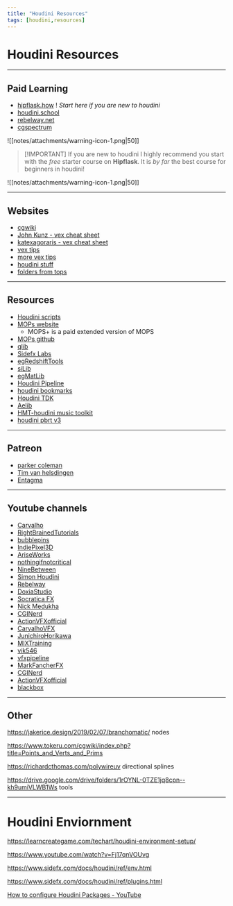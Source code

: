```yaml
---
title: "Houdini Resources"
tags: [houdini,resources]
---
```



# Houdini Resources


---
## Paid Learning

- [hipflask.how](https://www.hipflask.how/ "https://www.hipflask.how/") ! *Start here if you are new to houdini*
- [houdini.school](https://www.houdini.school/ "https://www.houdini.school/") 
- [rebelway.net](https://www.rebelway.net/ "https://www.rebelway.net/") 
- [cgspectrum](https://www.cgspectrum.com/courses/advanced-houdini-fx-course)

![[notes/attachments/warning-icon-1.png|50]]

>[!IMPORTANT] If you are new to houdini I highly recommend you start with the *free* starter course on **Hipflask**. It is *by far* the best course for beginners in houdini!

![[notes/attachments/warning-icon-1.png|50]]

---
## Websites

- [cgwiki](https://www.tokeru.com/cgwiki/?title=Houdini)
- [John Kunz - vex cheat sheet](https://mrkunz.com/blog/08_22_2018_VEX_Wrangle_Cheat_Sheet.html)
- [katexagoraris - vex cheat sheet](https://www.katexagoraris.com/vex-help-sheet)
- [vex tips](https://www.houdinikitchen.net/category/posts/cheat-sheets/)
- [more vex tips](https://stephanosterburg.gitbook.io/scrapbook/untitled/popular-built-in-vex-attributes-global-variables)
- [houdini stuff](http://wordpress.discretization.de/houdini/home/introduction/basics-about-the-houdini-nodes-and-help/)
- [folders from tops](https://projectjulien.space/houdini-tutorials/2019/3/28/houdini-tops)


---
## Resources

- [Houdini scripts](https://github.com/JoseZalez/Houdini-scripts/blob/master/CheatSheet.md)
- [MOPs website](https://www.motionoperators.com/)
	- MOPS+ is a paid extended version of MOPS
- [MOPs github](https://github.com/toadstorm/MOPS)
- [qlib](https://github.com/qLab/qLib)
- [Sidefx Labs](https://github.com/sideeffects/SideFXLabs)
- [egRedshiftTools](https://github.com/eglaubauf/egRedshiftTools)
- [siLib](https://github.com/fxnut/siLib)
- [egMatLib](https://github.com/eglaubauf/egMatLib)
- [Houdini Pipeline](https://github.com/kiryha/Houdini)
- [houdini bookmarks](https://github.com/Houdini-Packages/houdini_bookmarks)
- [Houdini TDK](https://github.com/Houdini-Packages/Houdini_TDK)
- [Aelib](https://github.com/Houdini-Packages/Aelib)
- [HMT-houdini music toolkit](https://github.com/Houdini-Packages/HMT)
- [houdini pbrt v3](https://github.com/Houdini-Packages/houdini-pbrt-v3)



---
## Patreon

- [parker coleman](https://www.patreon.com/TipTopVisuals/posts)
- [Tim van helsdingen](https://www.patreon.com/timvanhelsdingen/posts)
- [Entagma](https://www.patreon.com/entagma)


---
## Youtube channels

- [Carvalho](https://www.youtube.com/channel/UC9A6czhlBQgS89cAytPs6XA)
- [RightBrainedTutorials](https://www.youtube.com/c/RightBrainedTutorials "https://www.youtube.com/c/RightBrainedTutorials") 
- [bubblepins](https://www.youtube.com/c/bubblepins "https://www.youtube.com/c/bubblepins") 
- [IndiePixel3D](https://www.youtube.com/c/IndiePixel3D "https://www.youtube.com/c/IndiePixel3D") 
- [AriseWorks](https://www.youtube.com/c/AriseWorks "https://www.youtube.com/c/AriseWorks") 
- [nothingifnotcritical](https://www.youtube.com/user/nothingifnotcritical "https://www.youtube.com/user/nothingifnotcritical") 
- [NineBetween](https://www.youtube.com/c/NineBetween "https://www.youtube.com/c/NineBetween") 
- [Simon Houdini](https://www.youtube.com/channel/UCvuT2bzBB0kzne16DBAtmLQ/videos "https://www.youtube.com/channel/UCvuT2bzBB0kzne16DBAtmLQ/videos") 
- [Rebelway](https://www.youtube.com/c/Rebelway "https://www.youtube.com/c/Rebelway") 
- [DoxiaStudio](https://www.youtube.com/c/DoxiaStudio "https://www.youtube.com/c/DoxiaStudio") 
- [Socratica FX](https://www.youtube.com/channel/UC_1kJpqN5_muvmiaIsFxS_Q "https://www.youtube.com/channel/UC_1kJpqN5_muvmiaIsFxS_Q") 
- [Nick Medukha](https://www.youtube.com/channel/UCnn58iVRyGLSQriCm0QOmaw "https://www.youtube.com/channel/UCnn58iVRyGLSQriCm0QOmaw") 
- [CGINerd](https://www.youtube.com/c/CGINerd "https://www.youtube.com/c/CGINerd") 
- [ActionVFXofficial](https://www.youtube.com/c/ActionVFXofficial "https://www.youtube.com/c/ActionVFXofficial") 
- [CarvalhoVFX](https://www.youtube.com/c/CarvalhoVFX "https://www.youtube.com/c/CarvalhoVFX")
- [JunichiroHorikawa](https://www.youtube.com/c/JunichiroHorikawa "https://www.youtube.com/c/JunichiroHorikawa") 
- [MIXTraining](https://www.youtube.com/c/MIXTraining "https://www.youtube.com/c/MIXTraining") 
- [vik546](https://www.youtube.com/user/vik546 "https://www.youtube.com/user/vik546") 
- [vfxpipeline](https://www.youtube.com/c/vfxpipeline "https://www.youtube.com/c/vfxpipeline")
- [MarkFancherFX](https://www.youtube.com/c/MarkFancherFX "https://www.youtube.com/c/MarkFancherFX") 
- [CGINerd](https://www.youtube.com/c/CGINerd "https://www.youtube.com/c/CGINerd") 
- [ActionVFXofficial](https://www.youtube.com/c/ActionVFXofficial "https://www.youtube.com/c/ActionVFXofficial")
- [blackbox](https://www.youtube.com/channel/UCHrUmqiryP2GIhw_ixUsO0g)




---

## Other

https://jakerice.design/2019/02/07/branchomatic/ nodes

https://www.tokeru.com/cgwiki/index.php?title=Points_and_Verts_and_Prims

https://richardcthomas.com/polywireuv directional splines


https://drive.google.com/drive/folders/1rOYNL-0TZE1jq8cpn--kh9umiVLWB1Ws tools

---

# Houdini Enviornment

https://learncreategame.com/techart/houdini-environment-setup/

https://www.youtube.com/watch?v=Fj17qnVOUvg

https://www.sidefx.com/docs/houdini/ref/env.html

https://www.sidefx.com/docs/houdini/ref/plugins.html

[How to configure Houdini Packages - YouTube](https://www.youtube.com/watch?v=6vPycs4HeZM)




